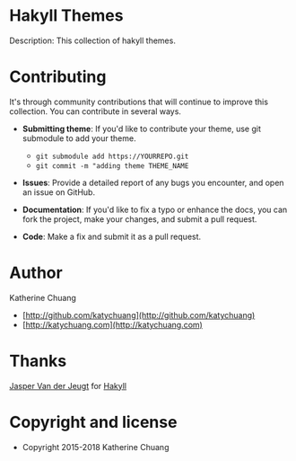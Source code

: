 # Hakyll Themes 

Description: This collection of hakyll themes.

# Contributing

It's through community contributions that will continue to improve this collection. You can contribute in several ways.

* **Submitting theme**: If you'd like to contribute your theme, use git submodule to add your theme.
  * `git submodule add https://YOURREPO.git`
  * `git commit -m "adding theme THEME_NAME`

* **Issues**: Provide a detailed report of any bugs you encounter, and open an issue on GitHub.

* **Documentation**: If you'd like to fix a typo or enhance the docs, you can fork the project, make your changes, and submit a pull request. 

* **Code**: Make a fix and submit it as a pull request.

# Author

Katherine Chuang

* [http://github.com/katychuang](http://github.com/katychuang)
* [http://katychuang.com](http://katychuang.com)

# Thanks

[Jasper Van der Jeugt](https://github.com/jaspervdj) for [Hakyll](https://jaspervdj.be/hakyll/index.html)

# Copyright and license

* Copyright 2015-2018 Katherine Chuang
